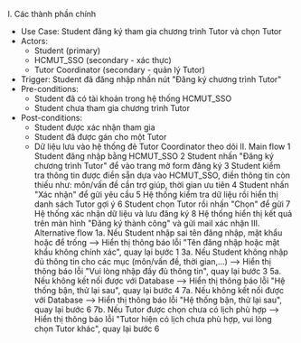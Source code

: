 I. Các thành phần chính
- Use Case: Student đăng ký tham gia chương trình Tutor và chọn Tutor
- Actors:
  + Student (primary)
  + HCMUT_SSO (secondary - xác thực)
  + Tutor Coordinator (secondary - quản lý Tutor)
- Trigger: Student đã đăng nhập nhấn nút "Đăng ký chương trình Tutor"
- Pre-conditions:
  + Student đã có tài khoản trong hệ thống HCMUT_SSO
  + Student chưa tham gia chương trình Tutor
- Post-conditions:
  + Student được xác nhận tham gia
  + Student đã được gán cho một Tutor
  + Dữ liệu lưu vào hệ thống đẻ Tutor Coordinator theo dõi
II. Main flow
1 Student đăng nhập bằng HCMUT_SSO
2 Student nhấn "Đăng ký chương trình Tutor" để vào trang mở form đăng ký
3 Student kiểm tra thông tin được điền sẵn dựa vào HCMUT_SSO, điền thông tin còn thiếu như: môn/vấn đề cần trợ giúp, thời gian ưu tiên
4 Student nhấn "Xác nhận" để gửi yêu cầu
5 Hệ thống kiểm tra dữ liệu rồi hiển thị danh sách Tutor gợi ý
6 Student chọn Tutor rồi nhấn "Chọn" để gửi
7 Hệ thống xác nhận dữ liệu và lưu đăng ký
8 Hệ thống hiển thị kết quả trên màn hình "Đăng ký thành công" và gửi mail xác nhận
III. Alternative flow
1a. Nếu Student nhập sai tên đăng nhập, mật khẩu hoặc để trống --> Hiển thị thông báo lỗi "Tên đăng nhập hoặc mật khẩu không chính xác", quay lại bước 1
3a. Nếu Student không nhập đủ thông tin cho các mục (môn/vấn đề, thời gian,...) --> Hiển thị thông báo lỗi "Vui lòng nhập đầy đủ thông tin", quay lại bước 3
5a. Nếu không kết nối được với Database --> Hiển thị thông báo lỗi "Hệ thống bận, thử lại sau", quay lại bước 4
7a. Nếu không kết nối được với Database --> Hiển thị thông báo lỗi "Hệ thống bận, thử lại sau", quay lại bước 6
7b. Nếu Tutor được chọn chưa có lịch phù hợp --> Hiển thị thông báo lỗi "Tutor hiện có lịch chưa phù hợp, vui lòng chọn Tutor khác", quay lại bước 6
